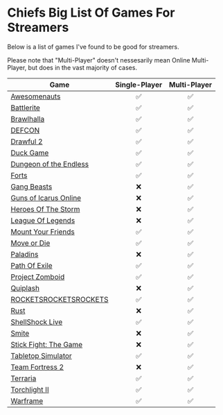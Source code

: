 # Chiefs Big List Of Games For Streamers

Below is a list of games I've found to be good for streamers. 

Please note that "Multi-Player" doesn't nessesarily mean Online Multi-Player, but does in the vast majority of cases.

|Game|Single-Player|Multi-Player|
| ------------- |:-------------:|:-----:|
| [Awesomenauts](https://store.steampowered.com/app/204300/Awesomenauts__the_2D_moba/)|✅|✅
| [Battlerite](https://store.steampowered.com/app/504370/Battlerite/)|✅|✅
| [Brawlhalla](https://store.steampowered.com/app/291550/Brawlhalla/)|✅|✅
| [DEFCON](https://store.steampowered.com/app/1520/DEFCON/)|✅|✅
| [Drawful 2](https://store.steampowered.com/app/1520/DEFCON/)|✅|✅
| [Duck Game](https://store.steampowered.com/app/312530/Duck_Game/)|✅|✅
| [Dungeon of the Endless](https://store.steampowered.com/app/249050/Dungeon_of_the_Endless/)|✅|✅
| [Forts](https://store.steampowered.com/app/410900/Forts/)|✅|✅
| [Gang Beasts](https://store.steampowered.com/app/285900/Gang_Beasts/)|❌|✅
| [Guns of Icarus Online](https://store.steampowered.com/app/209080/Guns_of_Icarus_Online/)|❌|✅
| [Heroes Of The Storm](https://heroesofthestorm.com/)|❌|✅
| [League Of Legends](https://euw.leagueoflegends.com/)|❌|✅
| [Mount Your Friends](https://store.steampowered.com/app/296470/Mount_Your_Friends/)|✅|✅
| [Move or Die](https://store.steampowered.com/app/323850/Move_or_Die/)|✅|✅
| [Paladins](https://store.steampowered.com/app/444090/Paladins/)|❌|✅
| [Path Of Exile](https://store.steampowered.com/app/238960/Path_of_Exile/)|✅|✅
| [Project Zomboid](https://store.steampowered.com/app/108600/Project_Zomboid/)|✅|✅
| [Quiplash](https://store.steampowered.com/app/351510/Quiplash/)|❌|✅
| [ROCKETSROCKETSROCKETS](https://store.steampowered.com/app/289760/ROCKETSROCKETSROCKETS/)|✅|✅
| [Rust](https://store.steampowered.com/app/252490/Rust/)|❌|✅
| [ShellShock Live](https://store.steampowered.com/app/326460/ShellShock_Live/)|✅|✅
| [Smite](https://store.steampowered.com/app/1520/DEFCON/)|❌|✅
| [Stick Fight: The Game](https://store.steampowered.com/app/674940/Stick_Fight_The_Game/)|❌|✅
| [Tabletop Simulator](https://store.steampowered.com/app/286160/Tabletop_Simulator/)|✅|✅
| [Team Fortress 2](https://store.steampowered.com/app/440/Team_Fortress_2/)|❌|✅
| [Terraria](https://store.steampowered.com/app/105600/Terraria/)|✅|✅
| [Torchlight II](https://store.steampowered.com/app/200710/Torchlight_II/)|✅|✅
| [Warframe](https://store.steampowered.com/app/230410/Warframe/)|✅|✅
